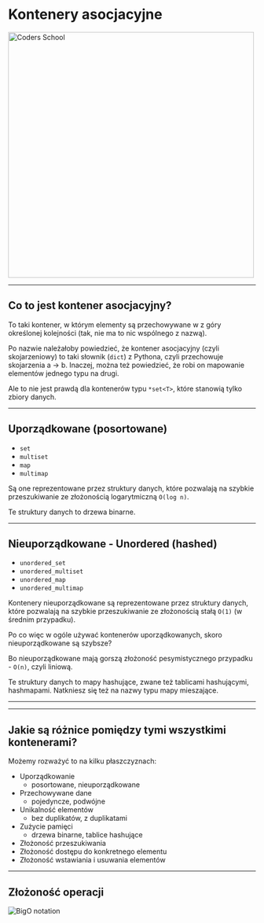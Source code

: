 <!-- .slide: data-background="#111111" -->

# Kontenery asocjacyjne

<a href="https://coders.school">
    <img width="500" src="../img/coders_school_logo.png" alt="Coders School" class="plain">
</a>

___

## Co to jest kontener asocjacyjny?

To taki kontener, w którym elementy są przechowywane w z góry określonej kolejności (tak, nie ma to nic wspólnego z nazwą).
<!-- .element: class="fragment fade-in" -->

Po nazwie należałoby powiedzieć, że kontener asocjacyjny (czyli skojarzeniowy) to taki słownik (`dict`) z Pythona, czyli przechowuje skojarzenia a -> b. Inaczej, można też powiedzieć, że robi on mapowanie elementów jednego typu na drugi.
<!-- .element: class="fragment fade-in" -->

Ale to nie jest prawdą dla kontenerów typu `*set<T>`, które stanowią tylko zbiory danych.
<!-- .element: class="fragment fade-in" -->

___

## Uporządkowane (posortowane)

* <!-- .element: class="fragment fade-in" --> <code>set</code>
* <!-- .element: class="fragment fade-in" --> <code>multiset</code>
* <!-- .element: class="fragment fade-in" --> <code>map</code>
* <!-- .element: class="fragment fade-in" --> <code>multimap</code>

Są one reprezentowane przez struktury danych, które pozwalają na szybkie przeszukiwanie ze złożonością logarytmiczną `O(log n)`.
<!-- .element: class="fragment fade-in" -->

Te struktury danych to drzewa binarne.
<!-- .element: class="fragment fade-in" -->

___

## Nieuporządkowane - Unordered (hashed)

* <!-- .element: class="fragment fade-in" --> <code>unordered_set</code>
* <!-- .element: class="fragment fade-in" --> <code>unordered_multiset</code>
* <!-- .element: class="fragment fade-in" --> <code>unordered_map</code>
* <!-- .element: class="fragment fade-in" --> <code>unordered_multimap</code>

Kontenery nieuporządkowane są reprezentowane przez struktury danych, które pozwalają na szybkie przeszukiwanie ze złożonością stałą `O(1)` (w średnim przypadku).
<!-- .element: class="fragment fade-in" -->

Po co więc w ogóle używać kontenerów uporządkowanych, skoro nieuporządkowane są szybsze?
<!-- .element: class="fragment fade-in" -->

Bo nieuporządkowane mają gorszą złożoność pesymistycznego przypadku - `O(n)`, czyli liniową.
<!-- .element: class="fragment fade-in" -->

Te struktury danych to mapy hashujące, zwane też tablicami hashującymi, hashmapami. Natkniesz się też na nazwy typu mapy mieszające.
<!-- .element: class="fragment fade-in" -->

___
<!-- .slide: data-background="../img/associative_containers.png" data-background-size="contain" -->

___

## Jakie są różnice pomiędzy tymi wszystkimi kontenerami?

Możemy rozważyć to na kilku płaszczyznach:
<!-- .element: class="fragment fade-in" -->

* <!-- .element: class="fragment fade-in-then-semi-out" --> Uporządkowanie
  * <!-- .element: class="fragment fade-in-then-semi-out" --> posortowane, nieuporządkowane
* <!-- .element: class="fragment fade-in-then-semi-out" --> Przechowywane dane
  * <!-- .element: class="fragment fade-in-then-semi-out" --> pojedyncze, podwójne
* <!-- .element: class="fragment fade-in-then-semi-out" --> Unikalność elementów
  * <!-- .element: class="fragment fade-in-then-semi-out" --> bez duplikatów, z duplikatami
* <!-- .element: class="fragment fade-in-then-semi-out" --> Zużycie pamięci
  * <!-- .element: class="fragment fade-in-then-semi-out" --> drzewa binarne, tablice hashujące
* <!-- .element: class="fragment fade-in-then-semi-out" --> Złożoność przeszukiwania
* <!-- .element: class="fragment fade-in-then-semi-out" --> Złożoność dostępu do konkretnego elementu
* <!-- .element: class="fragment fade-in-then-semi-out" --> Złożoność wstawiania i usuwania elementów

___

## Złożoność operacji

<img src="../img/bigO.png" alt="BigO notation" class="plain r-stretch">
